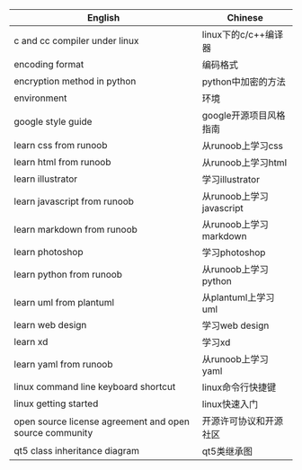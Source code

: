 | English | Chinese |
| ------- | ------- |
| c and cc compiler under linux | linux下的c/c++编译器 |
| encoding format | 编码格式 |
| encryption method in python | python中加密的方法 |
| environment | 环境 |
| google style guide | google开源项目风格指南 |
| learn css from runoob | 从runoob上学习css |
| learn html from runoob | 从runoob上学习html |
| learn illustrator | 学习illustrator |
| learn javascript from runoob | 从runoob上学习javascript |
| learn markdown from runoob | 从runoob上学习markdown |
| learn photoshop | 学习photoshop |
| learn python from runoob | 从runoob上学习python |
| learn uml from plantuml | 从plantuml上学习uml |
| learn web design | 学习web design |
| learn xd | 学习xd |
| learn yaml from runoob | 从runoob上学习yaml |
| linux command line keyboard shortcut | linux命令行快捷键 |
| linux getting started | linux快速入门 |
| open source license agreement and open source community| 开源许可协议和开源社区 |
| qt5 class inheritance diagram | qt5类继承图 |
